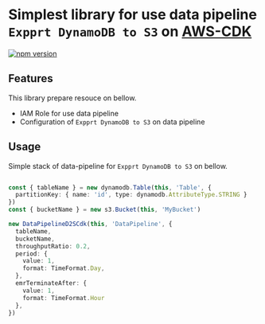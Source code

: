 # Simplest library for use data pipeline `Expprt DynamoDB to S3` on [AWS-CDK](https://aws.amazon.com/en/cdk/)

[![npm version](https://badge.fury.io/js/data-pipeline-d2s-cdk.svg)](https://badge.fury.io/js/data-pipeline-d2s-cdk)

## Features

This library prepare resouce on bellow.

- IAM Role for use data pipeline
- Configuration of `Expprt DynamoDB to S3` on data pipeline

## Usage

Simple stack of data-pipeline for `Expprt DynamoDB to S3` on bellow.

```typescript

const { tableName } = new dynamodb.Table(this, 'Table', {
  partitionKey: { name: 'id', type: dynamodb.AttributeType.STRING }
})
const { bucketName } = new s3.Bucket(this, 'MyBucket')

new DataPipelineD2SCdk(this, 'DataPipeline', {
  tableName,
  bucketName,
  throughputRatio: 0.2,
  period: {
    value: 1,
    format: TimeFormat.Day,
  },
  emrTerminateAfter: {
    value: 1,
    format: TimeFormat.Hour
  },
})

```